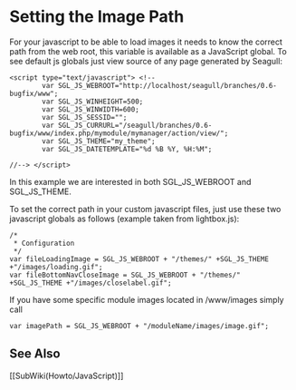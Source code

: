 <!-- Name: Howto/JavaScript/ImagePaths -->
<!-- Version: 3 -->
<!-- Last-Modified: 2007/01/11 18:55:48 -->
<!-- Author: jcasanova -->

# Setting the Image Path
For your javascript to be able to load images it needs to know the correct path from the web root, this variable is available as a JavaScript global.  To see default js globals just view source of any page generated by Seagull:


	<script type="text/javascript"> <!--
	        var SGL_JS_WEBROOT="http://localhost/seagull/branches/0.6-bugfix/www";
	        var SGL_JS_WINHEIGHT=500;
	        var SGL_JS_WINWIDTH=600;
	        var SGL_JS_SESSID="";
	        var SGL_JS_CURRURL="/seagull/branches/0.6-bugfix/www/index.php/mymodule/mymanager/action/view/";
	        var SGL_JS_THEME="my_theme";
	        var SGL_JS_DATETEMPLATE="%d %B %Y, %H:%M";
	
	//--> </script>

In this example we are interested in both SGL\_JS\_WEBROOT and SGL\_JS\_THEME.

To set the correct path in your custom javascript files, just use these two javascript globals as follows (example taken from lightbox.js):


	/*
	 * Configuration
	 */
	var fileLoadingImage = SGL_JS_WEBROOT + "/themes/" +SGL_JS_THEME +"/images/loading.gif";
	var fileBottomNavCloseImage = SGL_JS_WEBROOT + "/themes/" +SGL_JS_THEME +"/images/closelabel.gif";

If you have some specific module images located in <moduleName>/www/images simply call

	var imagePath = SGL_JS_WEBROOT + "/moduleName/images/image.gif";

## See Also
[[SubWiki(Howto/JavaScript)]]